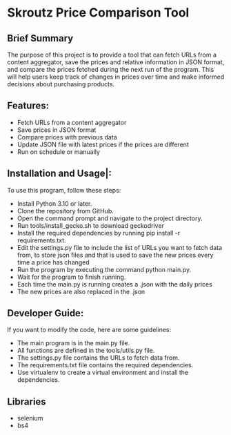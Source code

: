 # Skroutz Price Comparison Tool


## Brief Summary
 The purpose of this project is to provide a tool that can fetch URLs from
 a content aggregator, save the prices and relative information in JSON format,
 and compare the prices fetched during the next run of the program. 
 This will help users keep track of changes in prices over time and make informed
 decisions about purchasing products.
## Features:
 - Fetch URLs from a content aggregator
 - Save prices in JSON format
 - Compare prices with previous data
 - Update JSON file with latest prices if the prices are different
 - Run on schedule or manually

## Installation and Usage|:

To use this program, follow these steps:
- Install Python 3.10 or later.
- Clone the repository from GitHub.
- Open the command prompt and navigate to the project directory.
- Run tools/install_gecko.sh to download geckodriver
- Install the required dependencies by running pip install -r requirements.txt.
- Edit the settings.py file to include the list of URLs you want to fetch data from,
<directory name> to store json files and <filename> that is used to save the new prices every
time a price has changed
- Run the program by executing the command python main.py.
- Wait for the program to finish running.
- Each time the main.py is running creates a <datetime>.json with the daily prices
- The new prices are also replaced in the <filename>.json 

## Developer Guide:
If you want to modify the code, here are some guidelines:
- The main program is in the main.py file.
- All functions are defined in the tools/utils.py file.
- The settings.py file contains the URLs to fetch data from.
- The requirements.txt file contains the required dependencies.
- Use virtualenv to create a virtual environment and install the dependencies.

## Libraries
- selenium
- bs4
